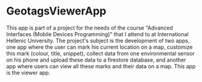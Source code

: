 # GeotagsViewerApp
 
This app is part of a project for the needs of the course "Advanced Interfaces (Mobile Devices Programming)" that I attend to at International Hellenic University. The project's subject is the development of two apps, one app where the user can mark his current location on a map, customize this mark (colour, title, snippet), collect data from one environmental sensor on his phone and upload these data to a firestore database, and another app where users can view all these marks and their data on a map. This app is the viewer app.
